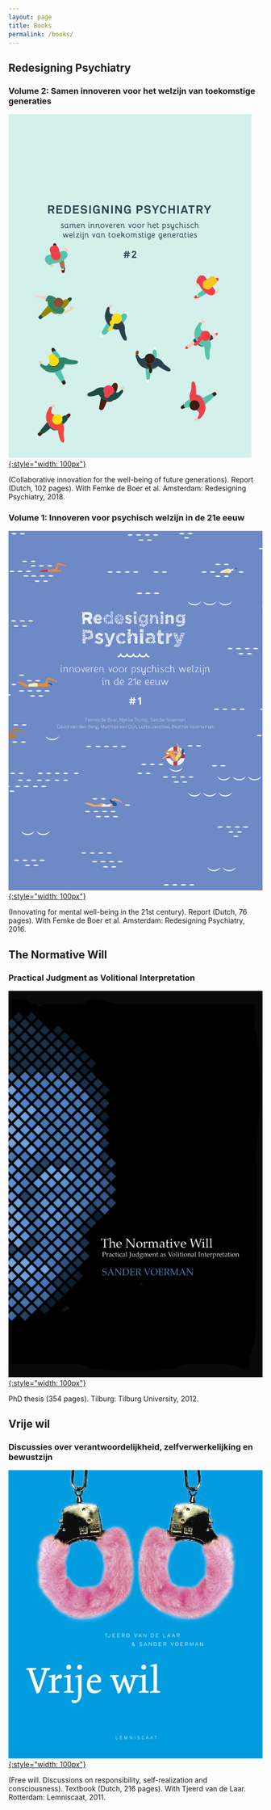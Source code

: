 ```yaml
---
layout: page
title: Books
permalink: /books/
---
```



## Redesigning Psychiatry

### Volume 2: Samen innoveren voor het welzijn van toekomstige generaties

[![Redesigning Psychiatry #2](assets/img/rpcover02.png){:style="width: 100px"}][rp2]

(Collaborative innovation for the well-being of future generations).
Report (Dutch, 102 pages).
With Femke de Boer et al.
Amsterdam: Redesigning Psychiatry, 2018.


### Volume 1: Innoveren voor psychisch welzijn in de 21e eeuw

[![Redesigning Psychiatry #1](assets/img/rpcover01.png){:style="width: 100px"}][rp1]

(Innovating for mental well-being in the 21st century).
Report (Dutch, 76 pages).
With Femke de Boer et al.
Amsterdam: Redesigning Psychiatry, 2016.


## The Normative Will

### Practical Judgment as Volitional Interpretation

[![The Normative Will](assets/img/nwcover.png){:style="width: 100px"}][nw]

PhD thesis (354 pages). Tilburg: Tilburg University, 2012.


## Vrije wil

### Discussies over verantwoordelijkheid, zelfverwerkelijking en bewustzijn

[![Vrije wil](assets/img/vwcover.png){:style="width: 100px"}][vw]

(Free will. Discussions on responsibility, self-realization and consciousness).
Textbook (Dutch, 216 pages). With Tjeerd van de Laar. Rotterdam: Lemniscaat, 2011.

[rp2]: assets/pdf/rp2.pdf
[rp1]: assets/pdf/rp1.pdf
[nw]: assets/pdf/tnw.pdf
[vw]: https://www.lemniscaat.nl/boeken/vrije-wil-discussies-over-verantwoordelijkheid-zelfverwerkelijking-en-bewustzijn/
